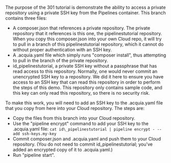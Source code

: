 The purpose of the 301 tutorial is demonstrate the ability to access a private
repository using a private SSH key from the Pipelines container. This branch
contains three files:

* A composer.json that references a private repository. The private
  repository that it references is this one, the pipelinestutorial
  repository. When you copy this composer.json into your own Cloud
  repo, it will try to pull in a branch of this pipelinestutorial
  repository, which it cannot do without proper authentication with an
  SSH key.
* A .acquia.yaml file which simply runs "composer install", thus attempting to
pull in the branch of the private repository.
* id\_pipelinestutorial, a private SSH key without a passphrase that has read
  access to this repository. Normally, one would never commit an unencrypted SSH key to a repository. We did it here to ensure you have access to an SSH key that can read this repository in order to perform the steps of this demo. This repository only contains sample code, and this key can only read this repository, so there is no security risk.

To make this work, you will need to add an SSH key to the .acquia.yaml file
that you copy from here into your Cloud repository. The steps are:

* Copy the files from this branch into your Cloud repository.
* Use the "pipeline encrypt" command to add your SSH key to the .acquia.yaml
file: ```cat id\_pipelinestutorial | pipeline encrypt - --add ssh-keys.my-key```
* Commit composer.json and .acquia.yaml and push them to your Cloud repository. (You do not need to commit id\_pipelinestutorial; you've added an encrypted copy of it to .acquia.yaml.)
* Run "pipeline start".
